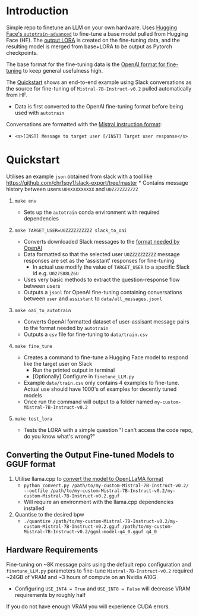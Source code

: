 # Introduction
Simple repo to finetune an LLM on your own hardware. Uses [Hugging Face's `autotrain-advanced`](https://huggingface.co/docs/autotrain/index#what-is-autotrain-advanced) to fine-tune a base model pulled from Hugging Face (HF). The [output LORA](https://www.promptingguide.ai/models/mistral-7b#chat-template-for-mistral-7b-instruct) is created on the fine-tuning data, and the resulting model is merged from base+LORA to be output as Pytorch checkpoints.

The base format for the fine-tuning data is the [OpenAI format for fine-tuning](https://platform.openai.com/docs/guides/fine-tuning) to keep general usefulness high.

The [Quickstart](#quickstart) shows an end-to-end example using Slack conversations as the source for fine-tuning of `Mistral-7B-Instruct-v0.2` pulled automatically from HF.
* Data is first converted to the OpenAI fine-tuning format before being used with `autotrain`

Conversations are formatted with the [Mistral instruction format](https://huggingface.co/mistralai/Mistral-7B-Instruct-v0.2#instruction-format):
*  `<s>[INST] Message to target user [/INST] Target user response</s>`

# Quickstart
Utilises an example `json` obtained from slack with a tool like https://github.com/chr1spy1/slack-export/tree/master
    * Contains message history between users `U0XXXXXXXXXX` and `U0ZZZZZZZZZZ`

1. `make env`
    * Sets up the `autotrain` conda environment with required dependencies

2. `make TARGET_USER=U0ZZZZZZZZZZ slack_to_oai`
    * Converts downloaded Slack messages to the [format needed by OpenAI](https://platform.openai.com/docs/guides/fine-tuning/example-format)
    * Data formatted so that the selected user `U0ZZZZZZZZZZ` message responses are set as the 'assistant' responses for fine-tuning
        * In actual use modify the value of `TARGET_USER` to a specific Slack id e.g. `U027S88LZ6U`
    * Uses very basic methods to extract the question-response flow between users
    * Outputs a `jsonl` for OpenAI fine-tuning containing conversations between `user` and `assistant` to `data/all_messages.jsonl`

3. `make oai_to_autotrain`
    * Converts OpenAI formatted dataset of user-assisant message pairs to the format needed by `autotrain`
    * Outputs a `csv` file for fine-tuning to `data/train.csv`

4. `make fine_tune`
    * Creates a command to fine-tune a Hugging Face model to respond like the target user on Slack
        * Run the printed output in terminal
        * [Optionally] Configure in `finetune_LLM.py`
    * Example `data/train.csv` only contains 4 examples to fine-tune. Actual use should have 1000's of examples for decently tuned models
    * Once run the command will output to a folder named `my-custom-Mistral-7B-Instruct-v0.2`

5. `make test_lora`
    * Tests the LORA with a simple question "I can't access the code repo, do you know what's wrong?"

## Converting the Output Fine-tuned Models to GGUF format

1. Utilise llama.cpp to [convert the model to OpenLLaMA format](https://github.com/ggerganov/llama.cpp#using-openllama)
    * `python convert.py /path/to/my-custom-Mistral-7B-Instruct-v0.2/ --outfile /path/to/my-custom-Mistral-7B-Instruct-v0.2/my-custom-Mistral-7B-Instruct-v0.2.gguf`
    * Will require an environment with the llama.cpp dependencies installed
2. Quantise to the desired bpw
    * `./quantize /path/to/my-custom-Mistral-7B-Instruct-v0.2/my-custom-Mistral-7B-Instruct-v0.2.gguf /path/to/my-custom-Mistral-7B-Instruct-v0.2/ggml-model-q4_0.gguf q4_0`

## Hardware Requirements
Fine-tuning on ~8K message pairs using the default repo configuration and `finetune_LLM.py` parameters to fine-tune `Mistral-7B-Instruct-v0.2` required ~24GB of VRAM and ~3 hours of compute on an Nvidia A10G
* Configuring `USE_INT4 = True` and `USE_INT8 = False` will decrease VRAM requirements by roughly half

If you do not have enough VRAM you will experience CUDA errors.